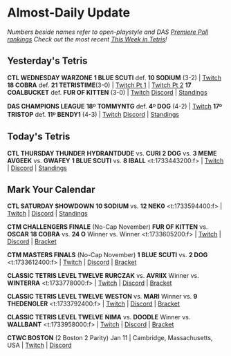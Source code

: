 # Almost-Daily Update
*Numbers beside names refer to open-playstyle and DAS [Premiere Poll rankings](https://docs.google.com/document/d/1Mmn24edltEMq6vdxZxhIAfyUS6F5SwlqIuQ6OmnVsi8/edit?tab=t.0)*
*Check out the most recent [This Week in Tetris](https://www.thisweekintetris.com/2024/11/this-week-in-tetris-october-29-november.html)!*
## Yesterday's Tetris
**CTL WEDNESDAY WARZONE**
**1 BLUE SCUTI** def. **10 SODIUM** (3-2) | [Twitch](https://www.twitch.tv/videos/2318504679?t=00h06m01s)
**18 COBRA** def. **21 TETRISTIME**(3-0) | [Twitch Pt 1](https://www.twitch.tv/videos/2318504679?t=01h19m49s) | [Twitch Pt 2](https://www.twitch.tv/videos/2318504679?t=02h31m24s)
**17 COALBUCKET** def. **FUR OF KITTEN** (3-0) | [Twitch](https://www.twitch.tv/videos/2318504679?t=02h13m23s)
[Discord](https://discord.com/invite/enhance) | [Standings](https://ctlscoreboard.herokuapp.com)

**DAS CHAMPIONS LEAGUE**
**18ᴰ TOMMYNTG** def. **4ᴰ DOG** (4-2) | [Twitch](https://www.twitch.tv/videos/2318510571?t=00h10m45s)
**17ᴰ TRISTOP** def. **11ᴰ BENDY1** (4-3) | [Twitch](https://www.twitch.tv/videos/2318510571?t=01h18m02s)
[Discord](https://discord.gg/WQ2pQXZa3X) | [Standings](https://docs.google.com/spreadsheets/d/1nEN0MAbueG36UDkpfUsPZEmAMuKif6IcLAmJ8iZhCe8/edit?gid=681352137#gid=681352137)

## Today's Tetris
**CTL THURSDAY THUNDER**
**HYDRANTDUDE** vs. **CURI**
**2 DOG** vs. **3 MEME**
**AVGEEK** vs. **GWAFEY**
**1 BLUE SCUTI** vs. **8 IBALL**
<t:1733443200:f> | [Twitch](https://www.twitch.tv/classictetrisleague) | [Discord](https://discord.com/invite/enhance) | [Standings](https://ctlscoreboard.herokuapp.com)

## Mark Your Calendar
**CTL SATURDAY SHOWDOWN**
**10 SODIUM** vs. **12 NEK0**
<t:1733594400:f> | [Twitch](https://www.twitch.tv/classictetrisleague) | [Discord](https://discord.com/invite/enhance) | [Standings](https://ctlscoreboard.herokuapp.com)

**CTM CHALLENGERS FINALE** (No-Cap November)
**FUR OF KITTEN** vs. **OSCAR**
**18 COBRA** vs. **24 O**
Winner vs. Winner
<t:1733605200:f> | [Twitch](https://twitch.tv/monthlytetris) | [Discord](https://go.ctm.gg/discord) | [Bracket](https://go.ctm.gg/event/ctm-november-2024/challengers-circuit/)

**CTM MASTERS FINALS** (No-Cap November)
**1 BLUE SCUTI** vs. **2 DOG**
<t:1733612400:f> | [Twitch](https://twitch.tv/monthlytetris) | [Discord](https://go.ctm.gg/discord) | [Bracket](https://go.ctm.gg/event/ctm-november-2024/masters-event/)

**CLASSIC TETRIS LEVEL TWELVE**
**RURCZAK** vs. **AVRIIX**
Winner vs. **WINTERRA**
<t:1733778000:f> | [Twitch](https://twitch.tv/monthlytetris) | [Discord](https://go.ctm.gg/discord) | [Bracket](https://go.ctm.gg/event/ctm-november-2024/masters-event/)

**CLASSIC TETRIS LEVEL TWELVE**
**WESTON** vs. **MARI**
Winner vs. **9 THEDENGLER**
<t:1733792400:f> | [Twitch](https://twitch.tv/monthlytetris) | [Discord](https://go.ctm.gg/discord) | [Bracket](https://go.ctm.gg/event/ctm-november-2024/masters-event/)

**CLASSIC TETRIS LEVEL TWELVE**
**NIMA** vs. **DOODLE**
Winner vs. **WALLBANT**
<t:1733958000:f> | [Twitch](https://twitch.tv/monthlytetris) | [Discord](https://go.ctm.gg/discord) | [Bracket](https://go.ctm.gg/event/ctm-november-2024/masters-event/)

**CTWC BOSTON** (2 Boston 2 Parity)
Jan 11 | Cambridge, Massachusetts, USA | [Twitch](https://www.twitch.tv/classictetris) | [Discord](https://discord.gg/mBVReaxE9m)